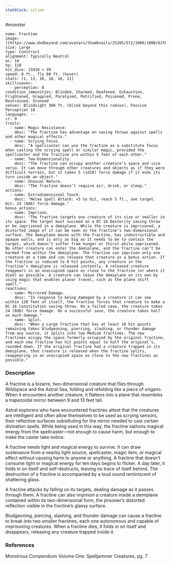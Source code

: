 ```yaml
---
statblock: inline
---
```

#monster 

```statblock
name: Fractine
image: [[https://www.dndbeyond.com/avatars/thumbnails/25265/572/1000/1000/637861450545952412.jpeg]]
size: Large
type: Construct
alignment: Typically Neutral
ac: 14
hp: 110
hit_dice: 13d10 + 39
speed: 0 ft., fly 60 ft. (hover)
stats: [1, 13, 16, 18, 18, 11]
skillssaves:
  - perception: 8
condition_immunities: Blinded, Charmed, Deafened, Exhaustion, Frightened, Grappled, Paralyzed, Petrified, Poisoned, Prone, Restrained, Stunned
senses: Blindsight 360 ft. (blind beyond this radius), Passive Perception 18
languages: --
cr: 9
traits:
  - name: Magic Resistance.
    desc: "The fractine has advantage on saving throws against spells and other magical effects."
  - name: Scrying Focus.
    desc: "A spellcaster can use the fractine as a substitute focus when casting the scrying spell or similar magic, provided the spellcaster and the fractine are within 5 feet of each other."
  - name: Two-Dimensionality.
    desc: "The fractine can occupy another creature’s space and vice versa. It can move through other creatures and objects as if they were difficult terrain, but it takes 5 (1d10) force damage if it ends its turn inside an object."
  - name: Unusual Nature.
    desc: "The fractine doesn’t require air, drink, or sleep."
actions:
  - name: Extradimensional Touch.
    desc: "Melee Spell Attack: +5 to hit, reach 5 ft., one target. Hit: 24 (8d6) force damage."
bonus_actions:
  - name: Imprison.
    desc: "The fractine targets one creature of its size or smaller in its space. The target must succeed on a DC 16 Dexterity saving throw or be imprisoned in a demiplane. While the creature is imprisoned, a distorted image of it can be seen on the fractine’s two-dimensional surface. The demiplane moves with the fractine, has indestructible and opaque walls, and is only as big as it needs to be to contain the target, which doesn’t suffer from hunger or thirst while imprisoned. No other creature can enter the demiplane, and the fractine can’t be harmed from within the demiplane. The fractine can imprison only one creature at a time and can release that creature as a bonus action. If the fractine is reduced to 0 hit points, any creature in the fractine’s demiplane is released instantly. A released creature reappears in an unoccupied space as close to the fractine (or where it died) as possible. A creature can leave the demiplane on its own by using magic that enables planar travel, such as the plane shift spell."
reactions:
  - name: Mirrored Damage.
    desc: "In response to being damaged by a creature it can see within 120 feet of itself, the fractine forces that creature to make a DC 16 Constitution saving throw. On a failed save, the creature takes 24 (8d6) force damage. On a successful save, the creature takes half as much damage."
  - name: Split.
    desc: "When a Large fractine that has at least 10 hit points remaining takes bludgeoning, piercing, slashing, or thunder damage from any source, it splits into two Medium fractines. The new fractines occupy the space formerly occupied by the original fractine, and each new fractine has hit points equal to half the original’s, rounded down. If the original fractine had a creature trapped in its demiplane, that creature is released when the fractine splits, reappearing in an unoccupied space as close to the new fractines as possible."
```

### Description

A fractine is a bizarre, two-dimensional creature that flies through Wildspace and the Astral Sea, folding and refolding like a piece of origami. When it encounters another creature, it flattens into a plane that resembles a trapezoidal mirror between 9 and 13 feet tall.

Astral explorers who have encountered fractines attest that the creatures are intelligent and often allow themselves to be used as scrying sensors, their reflective surfaces substituting for the mirror needed to cast certain divination spells. While being used in this way, the fractine siphons magical energy from the spellcaster—not enough to cause harm, but enough to make the caster take notice.

A fractine needs light and magical energy to survive. It can draw sustenance from a nearby light source, spellcaster, magic item, or magical effect without causing harm to anyone or anything. A fractine that doesn’t consume light or magical energy for ten days begins to flicker. A day later, it folds in on itself and self-destructs, leaving no trace of itself behind. The destruction of a fractine is accompanied by a loud sound reminiscent of shattering glass.

A fractine attacks by falling on its targets, dealing damage as it passes through them. A fractine can also imprison a creature inside a demiplane contained within its two-dimensional form, the prisoner’s distorted reflection visible in the fractine’s glassy surface.

Bludgeoning, piercing, slashing, and thunder damage can cause a fractine to break into two smaller fractines, each one autonomous and capable of imprisoning creatures. When a fractine dies, it folds in on itself and disappears, releasing any creature trapped inside it.

### References

Monstrous Compendium Volume One: Spelljammer Creatures, pg. 7